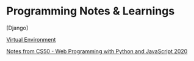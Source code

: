 # Programming Notes & Learnings #

[Django]

[Virtual Environment](Cheatsheets/django.md)

[Notes from CS50 - Web Programming with Python and JavaScript 2020](https://github.com/jarry90/learnings/blob/main/CS50%20-%20Web%20Programming%20with%20Python%20and%20JavaScript/notes.md)

